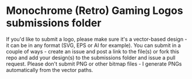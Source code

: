 # Monochrome (Retro) Gaming Logos submissions folder

If you'd like to submit a logo, please make sure it's a vector-based design - it can be in any format (SVG, EPS or AI for example). You can submit in a couple of ways - create an issue and post a link to the file(s) or fork this repo and add your design(s) to the submissions folder and issue a pull request. Please don't submit PNG or other bitmap files - I generate PNGs automatically from the vector paths.

